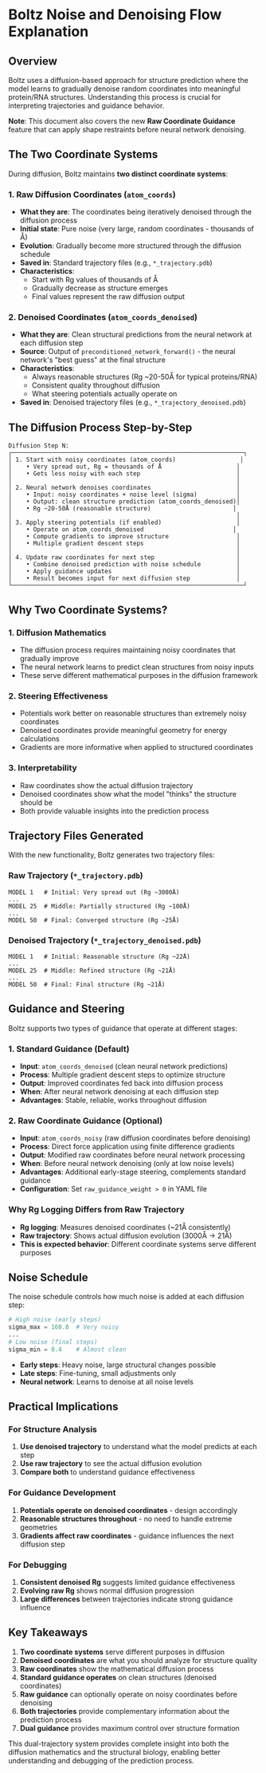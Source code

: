 # Boltz Noise and Denoising Flow Explanation

## Overview

Boltz uses a diffusion-based approach for structure prediction where the model learns to gradually denoise random coordinates into meaningful protein/RNA structures. Understanding this process is crucial for interpreting trajectories and guidance behavior.

**Note**: This document also covers the new **Raw Coordinate Guidance** feature that can apply shape restraints before neural network denoising.

## The Two Coordinate Systems

During diffusion, Boltz maintains **two distinct coordinate systems**:

### 1. Raw Diffusion Coordinates (`atom_coords`)
- **What they are**: The coordinates being iteratively denoised through the diffusion process
- **Initial state**: Pure noise (very large, random coordinates - thousands of Å)
- **Evolution**: Gradually become more structured through the diffusion schedule
- **Saved in**: Standard trajectory files (e.g., `*_trajectory.pdb`)
- **Characteristics**: 
  - Start with Rg values of thousands of Å
  - Gradually decrease as structure emerges
  - Final values represent the raw diffusion output

### 2. Denoised Coordinates (`atom_coords_denoised`)
- **What they are**: Clean structural predictions from the neural network at each diffusion step
- **Source**: Output of `preconditioned_network_forward()` - the neural network's "best guess" at the final structure
- **Characteristics**:
  - Always reasonable structures (Rg ~20-50Å for typical proteins/RNA)
  - Consistent quality throughout diffusion
  - What steering potentials actually operate on
- **Saved in**: Denoised trajectory files (e.g., `*_trajectory_denoised.pdb`)

## The Diffusion Process Step-by-Step

```
Diffusion Step N:
┌─────────────────────────────────────────────────────────────────┐
│ 1. Start with noisy coordinates (atom_coords)                  │
│    • Very spread out, Rg = thousands of Å                     │
│    • Gets less noisy with each step                           │
│                                                               │
│ 2. Neural network denoises coordinates                        │
│    • Input: noisy coordinates + noise level (sigma)           │
│    • Output: clean structure prediction (atom_coords_denoised)│
│    • Rg ~20-50Å (reasonable structure)                       │
│                                                               │
│ 3. Apply steering potentials (if enabled)                     │
│    • Operate on atom_coords_denoised                         │
│    • Compute gradients to improve structure                   │
│    • Multiple gradient descent steps                          │
│                                                               │
│ 4. Update raw coordinates for next step                       │
│    • Combine denoised prediction with noise schedule          │
│    • Apply guidance updates                                   │
│    • Result becomes input for next diffusion step             │
└─────────────────────────────────────────────────────────────────┘
```

## Why Two Coordinate Systems?

### 1. **Diffusion Mathematics**
- The diffusion process requires maintaining noisy coordinates that gradually improve
- The neural network learns to predict clean structures from noisy inputs
- These serve different mathematical purposes in the diffusion framework

### 2. **Steering Effectiveness**
- Potentials work better on reasonable structures than extremely noisy coordinates
- Denoised coordinates provide meaningful geometry for energy calculations
- Gradients are more informative when applied to structured coordinates

### 3. **Interpretability**
- Raw coordinates show the actual diffusion trajectory
- Denoised coordinates show what the model "thinks" the structure should be
- Both provide valuable insights into the prediction process

## Trajectory Files Generated

With the new functionality, Boltz generates two trajectory files:

### Raw Trajectory (`*_trajectory.pdb`)
```
MODEL 1   # Initial: Very spread out (Rg ~3000Å)
...
MODEL 25  # Middle: Partially structured (Rg ~100Å)  
...
MODEL 50  # Final: Converged structure (Rg ~25Å)
```

### Denoised Trajectory (`*_trajectory_denoised.pdb`)
```
MODEL 1   # Initial: Reasonable structure (Rg ~22Å)
...
MODEL 25  # Middle: Refined structure (Rg ~21Å)
...
MODEL 50  # Final: Final structure (Rg ~21Å)
```

## Guidance and Steering

Boltz supports two types of guidance that operate at different stages:

### 1. Standard Guidance (Default)
- **Input**: `atom_coords_denoised` (clean neural network predictions)
- **Process**: Multiple gradient descent steps to optimize structure
- **Output**: Improved coordinates fed back into diffusion process
- **When**: After neural network denoising at each diffusion step
- **Advantages**: Stable, reliable, works throughout diffusion

### 2. Raw Coordinate Guidance (Optional)
- **Input**: `atom_coords_noisy` (raw diffusion coordinates before denoising)
- **Process**: Direct force application using finite difference gradients
- **Output**: Modified raw coordinates before neural network processing
- **When**: Before neural network denoising (only at low noise levels)
- **Advantages**: Additional early-stage steering, complements standard guidance
- **Configuration**: Set `raw_guidance_weight > 0` in YAML file

### Why Rg Logging Differs from Raw Trajectory
- **Rg logging**: Measures denoised coordinates (~21Å consistently)
- **Raw trajectory**: Shows actual diffusion evolution (3000Å → 21Å)
- **This is expected behavior**: Different coordinate systems serve different purposes

## Noise Schedule

The noise schedule controls how much noise is added at each diffusion step:

```python
# High noise (early steps)
sigma_max = 160.0  # Very noisy
...
# Low noise (final steps)  
sigma_min = 0.4    # Almost clean
```

- **Early steps**: Heavy noise, large structural changes possible
- **Late steps**: Fine-tuning, small adjustments only
- **Neural network**: Learns to denoise at all noise levels

## Practical Implications

### For Structure Analysis
1. **Use denoised trajectory** to understand what the model predicts at each step
2. **Use raw trajectory** to see the actual diffusion evolution
3. **Compare both** to understand guidance effectiveness

### For Guidance Development
1. **Potentials operate on denoised coordinates** - design accordingly
2. **Reasonable structures throughout** - no need to handle extreme geometries
3. **Gradients affect raw coordinates** - guidance influences the next diffusion step

### For Debugging
1. **Consistent denoised Rg** suggests limited guidance effectiveness
2. **Evolving raw Rg** shows normal diffusion progression
3. **Large differences** between trajectories indicate strong guidance influence

## Key Takeaways

1. **Two coordinate systems** serve different purposes in diffusion
2. **Denoised coordinates** are what you should analyze for structure quality
3. **Raw coordinates** show the mathematical diffusion process
4. **Standard guidance operates** on clean structures (denoised coordinates)
5. **Raw guidance** can optionally operate on noisy coordinates before denoising
6. **Both trajectories** provide complementary information about the prediction process
7. **Dual guidance** provides maximum control over structure formation

This dual-trajectory system provides complete insight into both the diffusion mathematics and the structural biology, enabling better understanding and debugging of the prediction process.